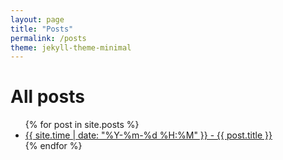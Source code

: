 ```yaml
---
layout: page
title: "Posts"
permalink: /posts
theme: jekyll-theme-minimal
---
```


# All posts

<ul>
  {% for post in site.posts %}
    <li>
      <a href="{{ post.url }}">{{ site.time | date: "%Y-%m-%d %H:%M" }} - {{ post.title }}</a>
    </li>
  {% endfor %}
</ul>
